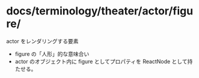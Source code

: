 # docs/terminology/theater/actor/figure/

actor をレンダリングする要素

- figure の「人形」的な意味合い
- actor のオブジェクト内に figure としてプロパティを ReactNode として持たせる。
